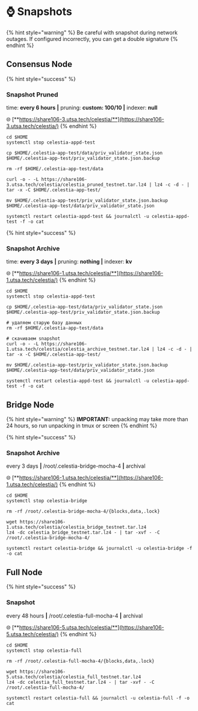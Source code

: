 # ⌚ Snapshots

{% hint style="warning" %}
Be careful with snapshot during network outages. If configured incorrectly, you can get a double signature
{% endhint %}

## Consensus Node

{% hint style="success" %}
### Snapshot Pruned

time: **every 6 hours** **|** pruning: **custom: 100/10 |** indexer: **null**

🌐 [**https://share106-3.utsa.tech/celestia/**](https://share106-3.utsa.tech/celestia/)
{% endhint %}

```shell
cd $HOME
systemctl stop celestia-appd-test

cp $HOME/.celestia-app-test/data/priv_validator_state.json $HOME/.celestia-app-test/priv_validator_state.json.backup

rm -rf $HOME/.celestia-app-test/data 

curl -o - -L https://share106-3.utsa.tech/celestia/celestia_pruned_testnet.tar.lz4 | lz4 -c -d - | tar -x -C $HOME/.celestia-app-test/

mv $HOME/.celestia-app-test/priv_validator_state.json.backup $HOME/.celestia-app-test/data/priv_validator_state.json

systemctl restart celestia-appd-test && journalctl -u celestia-appd-test -f -o cat
```

{% hint style="success" %}
### Snapshot Archive

time: **every 3 days** **|** pruning: **nothing |** indexer: **kv**

🌐 [**https://share106-1.utsa.tech/celestia/**](https://share106-1.utsa.tech/celestia/)
{% endhint %}

```shell
cd $HOME
systemctl stop celestia-appd-test

cp $HOME/.celestia-app-test/data/priv_validator_state.json $HOME/.celestia-app-test/priv_validator_state.json.backup

# удаляем старую базу данных
rm -rf $HOME/.celestia-app-test/data 

# скачиваем snapshot
curl -o - -L https://share106-1.utsa.tech/celestia/celestia_archive_testnet.tar.lz4 | lz4 -c -d - | tar -x -C $HOME/.celestia-app-test/

mv $HOME/.celestia-app-test/priv_validator_state.json.backup $HOME/.celestia-app-test/data/priv_validator_state.json

systemctl restart celestia-appd-test && journalctl -u celestia-appd-test -f -o cat
```



## Bridge Node

{% hint style="warning" %}
**IMPORTANT:** unpacking may take more than 24 hours, so run unpacking in tmux or screen
{% endhint %}

{% hint style="success" %}
### Snapshot Archive

every 3 days **|** /root/.celestia-bridge-mocha-4 **|** archival

🌐 [**https://share106-1.utsa.tech/celestia/**](https://share106-1.utsa.tech/celestia/)
{% endhint %}

```shell
cd $HOME
systemctl stop celestia-bridge

rm -rf /root/.celestia-bridge-mocha-4/{blocks,data,.lock}

wget https://share106-1.utsa.tech/celestia/celestia_bridge_testnet.tar.lz4
lz4 -dc celestia_bridge_testnet.tar.lz4 - | tar -xvf - -C /root/.celestia-bridge-mocha-4/

systemctl restart celestia-bridge && journalctl -u celestia-bridge -f -o cat
```



## Full Node

{% hint style="success" %}
### Snapshot

every 48 hours **|** /root/.celestia-full-mocha-4 **|** archival

🌐 [**https://share106-5.utsa.tech/celestia/**](https://share106-5.utsa.tech/celestia/)
{% endhint %}

```shell
cd $HOME
systemctl stop celestia-full

rm -rf /root/.celestia-full-mocha-4/{blocks,data,.lock}

wget https://share106-5.utsa.tech/celestia/celestia_full_testnet.tar.lz4
lz4 -dc celestia_full_testnet.tar.lz4 - | tar -xvf - -C /root/.celestia-full-mocha-4/

systemctl restart celestia-full && journalctl -u celestia-full -f -o cat
```



